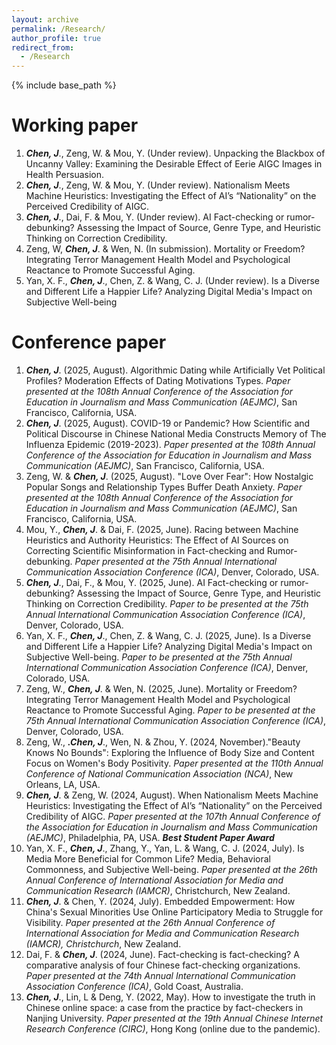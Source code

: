 ```yaml
---
layout: archive
permalink: /Research/
author_profile: true
redirect_from:
  - /Research
---
```


{% include base_path %}


Working paper
======
1. ***Chen, J***., Zeng, W. & Mou, Y. (Under review). Unpacking the Blackbox of Uncanny Valley: Examining the Desirable Effect of Eerie AIGC Images in Health Persuasion.
2. ***Chen, J***., Zeng, W. & Mou, Y. (Under review). Nationalism Meets Machine Heuristics: Investigating the Effect of AI’s “Nationality” on the Perceived Credibility of AIGC.
3. ***Chen, J***., Dai, F. & Mou, Y. (Under review). AI Fact-checking or rumor-debunking? Assessing the Impact of Source, Genre Type, and Heuristic Thinking on Correction Credibility.
4. Zeng, W, ***Chen, J***. & Wen, N. (In submission). Mortality or Freedom? Integrating Terror Management Health Model and Psychological Reactance to Promote Successful Aging.
5. Yan, X. F., ***Chen, J***., Chen, Z. & Wang, C. J. (Under review). Is a Diverse and Different Life a Happier Life? Analyzing Digital Media's Impact on Subjective Well-being

Conference paper
======
1. ***Chen, J***. (2025, August). Algorithmic Dating while Artificially Vet Political Profiles? Moderation Effects of Dating Motivations Types. *Paper presented at the 108th Annual Conference of the Association for Education in Journalism and Mass Communication (AEJMC)*, San Francisco, California, USA.
2. ***Chen, J***. (2025, August). COVID-19 or Pandemic? How Scientific and Political Discourse in Chinese National Media Constructs Memory of The Influenza Epidemic (2019-2023). *Paper presented at the 108th Annual Conference of the Association for Education in Journalism and Mass Communication (AEJMC)*, San Francisco, California, USA.
3. Zeng, W. & ***Chen, J***. (2025, August). "Love Over Fear": How Nostalgic Popular Songs and Relationship Types Buffer Death Anxiety. *Paper presented at the 108th Annual Conference of the Association for Education in Journalism and Mass Communication (AEJMC)*, San Francisco, California, USA.
4. Mou, Y., ***Chen, J***. & Dai, F. (2025, June). Racing between Machine Heuristics and Authority Heuristics: The Effect of AI Sources on Correcting Scientific Misinformation in Fact-checking and Rumor-debunking. *Paper presented at the 75th Annual International Communication Association Conference (ICA)*, Denver, Colorado, USA.
5. ***Chen, J***., Dai, F., & Mou, Y. (2025, June). AI Fact-checking or rumor-debunking? Assessing the Impact of Source, Genre Type, and Heuristic Thinking on Correction Credibility. *Paper to be presented at the 75th Annual International Communication Association Conference (ICA)*, Denver, Colorado, USA.
6. Yan, X. F., ***Chen, J***., Chen, Z. & Wang, C. J. (2025, June). Is a Diverse and Different Life a Happier Life? Analyzing Digital Media's Impact on Subjective Well-being. *Paper to be presented at the 75th Annual International Communication Association Conference (ICA)*, Denver, Colorado, USA.
7. Zeng, W., ***Chen, J***. & Wen, N. (2025, June). Mortality or Freedom? Integrating Terror Management Health Model and Psychological Reactance to Promote Successful Aging. *Paper to be presented at the 75th Annual International Communication Association Conference (ICA)*, Denver, Colorado, USA.
8. Zeng, W., ***.Chen, J***., Wen, N. & Zhou, Y. (2024, November)."Beauty Knows No Bounds": Exploring the Influence of Body Size and Content Focus on Women's Body Positivity. *Paper presented at the 110th Annual Conference of National Communication Association (NCA)*, New Orleans, LA, USA.
9. ***Chen, J***. & Zeng, W. (2024, August). When Nationalism Meets Machine Heuristics: Investigating the Effect of AI’s “Nationality” on the Perceived Credibility of AIGC. *Paper presented at the 107th Annual Conference of the Association for Education in Journalism and Mass Communication (AEJMC)*, Philadelphia, PA, USA. ***Best Student Paper Award***
10. Yan, X. F., ***Chen, J***., Zhang, Y., Yan, L. & Wang, C. J. (2024, July). Is Media More Beneficial for Common Life? Media, Behavioral Commonness, and Subjective Well-being. *Paper presented at the 26th Annual Conference of International Association for Media and Communication Research (IAMCR)*, Christchurch, New Zealand.
11. ***Chen, J***. & Chen, Y. (2024, July). Embedded Empowerment: How China's Sexual Minorities Use Online Participatory Media to Struggle for Visibility. *Paper presented at the 26th Annual Conference of International Association for Media and Communication Research (IAMCR), Christchurch*, New Zealand.
12. Dai, F. & ***Chen, J***. (2024, June). Fact-checking is fact-checking? A comparative analysis of four Chinese fact-checking organizations. *Paper presented at the 74th Annual International Communication Association Conference (ICA)*, Gold Coast, Australia.
13. ***Chen, J***., Lin, L & Deng, Y. (2022, May). How to investigate the truth in Chinese online space: a case from the practice by fact-checkers in Nanjing University. *Paper presented at the 19th Annual Chinese Internet Research Conference (CIRC)*, Hong Kong (online due to the pandemic).
